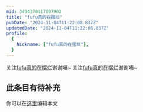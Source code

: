 ```yaml
---
mid: 3494378117007902
title: "fufu真的在摆烂"
pubDate: "2024-11-04T11:22:08.837Z"
updatedDate: "2024-11-04T11:22:08.837Z"
profile:
  {
    Nickname: ["fufu真的在摆烂"],
  }
---
```


关注[fufu真的在摆烂](https://space.bilibili.com/3494378117007902)谢谢喵~ 关注[fufu真的在摆烂](https://space.bilibili.com/3494378117007902)谢谢喵~

## 此条目有待补充
你可以在[这里](https://github.com/Yuhanawa/VTuber.ICU-Content/edit/master/v/fufu真的在摆烂/index.md)编辑本文
